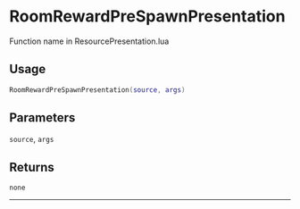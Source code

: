 # RoomRewardPreSpawnPresentation
Function name in ResourcePresentation.lua
## Usage
```lua
RoomRewardPreSpawnPresentation(source, args)
```
## Parameters
`source`, `args`
## Returns
`none`

---
